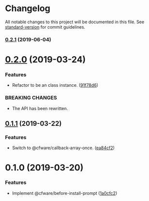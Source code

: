 # Changelog

All notable changes to this project will be documented in this file. See [standard-version](https://github.com/conventional-changelog/standard-version) for commit guidelines.

### [0.2.1](https://github.com/cfware/before-install-prompt/compare/v0.2.0...v0.2.1) (2019-06-04)



# [0.2.0](https://github.com/cfware/before-install-prompt/compare/v0.1.1...v0.2.0) (2019-03-24)


### Features

* Refactor to be an class instance. ([91f78d6](https://github.com/cfware/before-install-prompt/commit/91f78d6))


### BREAKING CHANGES

* The API has been rewritten.



## [0.1.1](https://github.com/cfware/before-install-prompt/compare/v0.1.0...v0.1.1) (2019-03-22)


### Features

* Switch to @cfware/callback-array-once. ([ea84cf2](https://github.com/cfware/before-install-prompt/commit/ea84cf2))



# 0.1.0 (2019-03-20)


### Features

* Implement @cfware/before-install-prompt ([1a0cfc2](https://github.com/cfware/before-install-prompt/commit/1a0cfc2))
